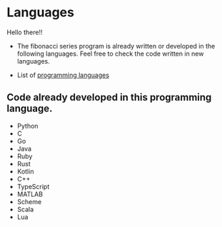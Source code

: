 # Languages

Hello there!!

- The fibonacci series program is already written or developed in the following languages. Feel free to check the code written in new languages.

- List of [programming languages](https://en.wikipedia.org/wiki/List_of_programming_languages)

## Code already developed in this programming language.
- Python
- C
- Go
- Java
- Ruby
- Rust
- Kotlin
- C++
- TypeScript
- MATLAB
- Scheme
- Scala
- Lua
